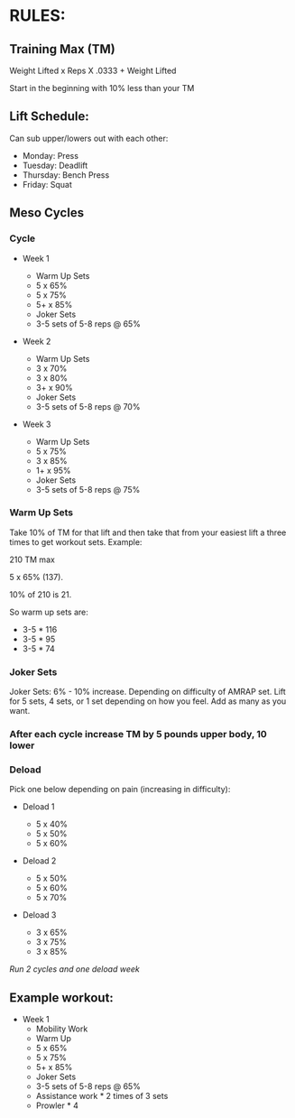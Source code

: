 # RULES:

## Training Max (TM)
Weight Lifted x Reps X .0333 + Weight Lifted

Start in the beginning with 10% less than your TM

## Lift Schedule:
Can sub upper/lowers out with each other:

- Monday: Press
- Tuesday: Deadlift
- Thursday: Bench Press
- Friday: Squat

## Meso Cycles

### Cycle

- Week 1
  - Warm Up Sets
  - 5 x 65%
  - 5 x 75%
  - 5+ x 85%
  - Joker Sets
  - 3-5 sets of 5-8 reps @ 65%

- Week 2
  - Warm Up Sets
  - 3 x 70%
  - 3 x 80%
  - 3+ x 90%
  - Joker Sets
  - 3-5 sets of 5-8 reps @ 70%

- Week 3
  - Warm Up Sets
  - 5 x 75%
  - 3 x 85%
  - 1+ x 95%
  - Joker Sets
  - 3-5 sets of 5-8 reps @ 75%

### Warm Up Sets
Take 10% of TM for that lift and then take that from your easiest lift a
three times to get workout sets. Example:

210 TM max

5 x 65% (137).

10% of 210 is 21.

So warm up sets are:
- 3-5 * 116
- 3-5 * 95
- 3-5 * 74

### Joker Sets
Joker Sets: 6% - 10% increase. Depending on difficulty of AMRAP set. Lift for 5
sets, 4 sets, or 1 set depending on how you feel. Add as many as you want.

### After each cycle increase TM by 5 pounds upper body, 10 lower

### Deload
Pick one below depending on pain (increasing in difficulty):

- Deload 1
  - 5 x 40%
  - 5 x 50%
  - 5 x 60%

- Deload 2
  - 5 x 50%
  - 5 x 60%
  - 5 x 70%

- Deload 3
  - 3 x 65%
  - 3 x 75%
  - 3 x 85%

_Run 2 cycles and one deload week_

## Example workout:
- Week 1
  - Mobility Work
  - Warm Up
  - 5 x 65%
  - 5 x 75%
  - 5+ x 85%
  - Joker Sets
  - 3-5 sets of 5-8 reps @ 65%
  - Assistance work * 2 times of 3 sets
  - Prowler * 4
